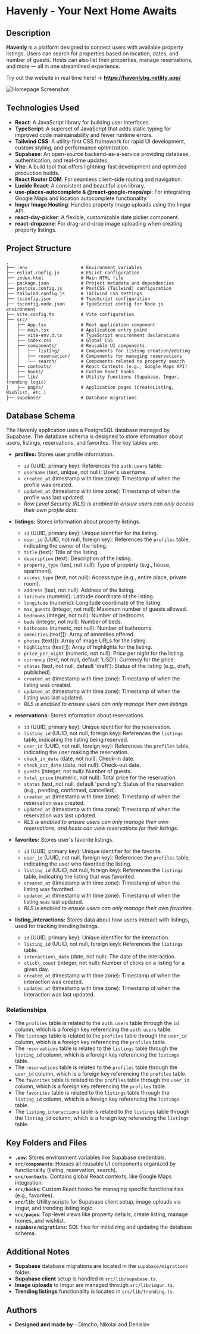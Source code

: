 # Havenly - Your Next Home Awaits

## Description

**Havenly** is a platform designed to connect users with available property listings. Users can search for properties based on location, dates, and number of guests. Hosts can also list their properties, manage reservations, and more — all in one streamlined experience.

Try out the website in real time here! -> **https://havenlybg.netlify.app/**

![Homepage Screenshot](https://i.imgur.com/nJV5HbJ.png)

## Technologies Used

- **React**: A JavaScript library for building user interfaces.
- **TypeScript**: A superset of JavaScript that adds static typing for improved code maintainability and fewer runtime errors.
- **Tailwind CSS**: A utility-first CSS framework for rapid UI development, custom styling, and performance optimization.
- **Supabase**: An open-source backend-as-a-service providing database, authentication, and real-time updates.
- **Vite**: A build tool that offers lightning-fast development and optimized production builds.
- **React Router DOM**: For seamless client-side routing and navigation.
- **Lucide React**: A consistent and beautiful icon library.
- **use-places-autocomplete & @react-google-maps/api**: For integrating Google Maps and location autocomplete functionality.
- **Imgur Image Hosting**: Handles property image uploads using the Imgur API.
- **react-day-picker**: A flexible, customizable date picker component.
- **react-dropzone**: For drag-and-drop image uploading when creating property listings.

## Project Structure

```
.
├── .env                    # Environment variables
├── eslint.config.js        # ESLint configuration
├── index.html              # Main HTML file
├── package.json            # Project metadata and dependencies
├── postcss.config.js       # PostCSS (Tailwind) configuration
├── tailwind.config.js      # Tailwind CSS settings
├── tsconfig.json           # TypeScript configuration
├── tsconfig.node.json      # TypeScript config for Node.js environment
├── vite.config.ts          # Vite configuration
├── src/
│   ├── App.tsx             # Root application component
│   ├── main.tsx            # Application entry point
│   ├── vite-env.d.ts       # TypeScript environment declarations
│   ├── index.css           # Global CSS
│   ├── components/         # Reusable UI components
│   │   ├── listing/        # Components for listing creation/editing
│   │   ├── reservation/    # Components for managing reservations
│   │   └── search/         # Components related to property search
│   ├── contexts/           # React Contexts (e.g., Google Maps API)
│   ├── hooks/              # Custom React hooks
│   ├── lib/                # Utility functions (Supabase, Imgur, trending logic)
│   ├── pages/              # Application pages (CreateListing, Wishlist, etc.)
├── supabase/               # Database migrations
```


## Database Schema

The Havenly application uses a PostgreSQL database managed by Supabase. The database schema is designed to store information about users, listings, reservations, and favorites. The key tables are:

*   **profiles:** Stores user profile information.
    *   `id` (UUID, primary key): References the `auth.users` table.
    *   `username` (text, unique, not null): User's username.
    *   `created_at` (timestamp with time zone): Timestamp of when the profile was created.
    *   `updated_at` (timestamp with time zone): Timestamp of when the profile was last updated.
    *   *Row Level Security (RLS) is enabled to ensure users can only access their own profile data.*

*   **listings:** Stores information about property listings.
    *   `id` (UUID, primary key): Unique identifier for the listing.
    *   `user_id` (UUID, not null, foreign key): References the `profiles` table, indicating the owner of the listing.
    *   `title` (text): Title of the listing.
    *   `description` (text): Description of the listing.
    *   `property_type` (text, not null): Type of property (e.g., house, apartment).
    *   `access_type` (text, not null): Access type (e.g., entire place, private room).
    *   `address` (text, not null): Address of the listing.
    *   `latitude` (numeric): Latitude coordinate of the listing.
    *   `longitude` (numeric): Longitude coordinate of the listing.
    *   `max_guests` (integer, not null): Maximum number of guests allowed.
    *   `bedrooms` (integer, not null): Number of bedrooms.
    *   `beds` (integer, not null): Number of beds.
    *   `bathrooms` (numeric, not null): Number of bathrooms.
    *   `amenities` (text[]): Array of amenities offered.
    *   `photos` (text[]): Array of image URLs for the listing.
    *   `highlights` (text[]): Array of highlights for the listing.
    *   `price_per_night` (numeric, not null): Price per night for the listing.
    *   `currency` (text, not null, default 'USD'): Currency for the price.
    *   `status` (text, not null, default 'draft'): Status of the listing (e.g., draft, published).
    *   `created_at` (timestamp with time zone): Timestamp of when the listing was created.
    *   `updated_at` (timestamp with time zone): Timestamp of when the listing was last updated.
    *   *RLS is enabled to ensure users can only manage their own listings.*

*   **reservations:** Stores information about reservations.
    *   `id` (UUID, primary key): Unique identifier for the reservation.
    *   `listing_id` (UUID, not null, foreign key): References the `listings` table, indicating the listing being reserved.
    *   `user_id` (UUID, not null, foreign key): References the `profiles` table, indicating the user making the reservation.
    *   `check_in_date` (date, not null): Check-in date.
    *   `check_out_date` (date, not null): Check-out date.
    *   `guests` (integer, not null): Number of guests.
    *   `total_price` (numeric, not null): Total price for the reservation.
    *   `status` (text, not null, default 'pending'): Status of the reservation (e.g., pending, confirmed, cancelled).
    *   `created_at` (timestamp with time zone): Timestamp of when the reservation was created.
    *   `updated_at` (timestamp with time zone): Timestamp of when the reservation was last updated.
     *   *RLS is enabled to ensure users can only manage their own reservations, and hosts can view reservations for their listings.*

*   **favorites:** Stores user's favorite listings.
    *   `id` (UUID, primary key): Unique identifier for the favorite.
    *   `user_id` (UUID, not null, foreign key): References the `profiles` table, indicating the user who favorited the listing.
    *   `listing_id` (UUID, not null, foreign key): References the `listings` table, indicating the listing that was favorited.
    *   `created_at` (timestamp with time zone): Timestamp of when the listing was favorited.
    *   `updated_at` (timestamp with time zone): Timestamp of when the listing was last updated.
    *   *RLS is enabled to ensure users can only manage their own favorites.*

*   **listing\_interactions:** Stores data about how users interact with listings, used for tracking trending listings.
    *   `id` (UUID, primary key): Unique identifier for the interaction.
    *   `listing_id` (UUID, not null, foreign key): References the `listings` table.
    *   `interaction\_date` (date, not null): The date of the interaction.
    *   `click\_count` (integer, not null): Number of clicks on a listing for a given day.
    *   `created_at` (timestamp with time zone): Timestamp of when the interaction was created.
    *   `updated_at` (timestamp with time zone): Timestamp of when the interaction was last updated.

### Relationships

*   The `profiles` table is related to the `auth.users` table through the `id` column, which is a foreign key referencing the `auth.users` table.
*   The `listings` table is related to the `profiles` table through the `user_id` column, which is a foreign key referencing the `profiles` table.
*   The `reservations` table is related to the `listings` table through the `listing_id` column, which is a foreign key referencing the `listings` table.
*   The `reservations` table is related to the `profiles` table through the `user_id` column, which is a foreign key referencing the `profiles` table.
*   The `favorites` table is related to the `profiles` table through the `user_id` column, which is a foreign key referencing the `profiles` table.
*   The `favorites` table is related to the `listings` table through the `listing_id` column, which is a foreign key referencing the `listings` table.
*   The `listing_interactions` table is related to the `listings` table through the `listing_id` column, which is a foreign key referencing the `listings` table.


## Key Folders and Files

- **`.env`**: Stores environment variables like Supabase credentials.
- **`src/components`**: Houses all reusable UI components organized by functionality (listing, reservation, search).
- **`src/contexts`**: Contains global React contexts, like Google Maps integration.
- **`src/hooks`**: Custom React hooks for managing specific functionalities (e.g., favorites).
- **`src/lib`**: Utility scripts for Supabase client setup, image uploads via Imgur, and trending listing logic.
- **`src/pages`**: Top-level views like property details, create listing, manage homes, and wishlist.
- **`supabase/migrations`**: SQL files for initializing and updating the database schema.

## Additional Notes

- **Supabase** database migrations are located in the `supabase/migrations` folder.
- **Supabase client** setup is handled in `src/lib/supabase.ts`.
- **Image uploads** to Imgur are managed through `src/lib/imgur.ts`.
- **Trending listings** functionality is located in `src/lib/trending.ts`.

## Authors

- **Designed and made by** - Dimcho, Nikolai and Denislav

